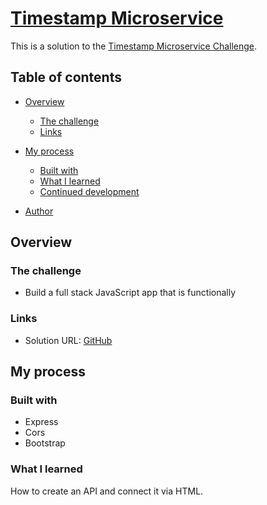 
# [Timestamp Microservice](https://www.freecodecamp.org/learn/apis-and-microservices/apis-and-microservices-projects/timestamp-microservice)

This is a solution to the [Timestamp Microservice Challenge](https://www.freecodecamp.org/espanol/learn/back-end-development-and-apis/back-end-development-and-apis-projects/timestamp-microservice).

## Table of contents

- [Overview](#overview)
  - [The challenge](#the-challenge)
  - [Links](#links)
- [My process](#my-process)
  - [Built with](#built-with)
  - [What I learned](#what-i-learned)
  - [Continued development](#continued-development)

- [Author](#author)

## Overview

### The challenge

- Build a full stack JavaScript app that is functionally 

### Links

- Solution URL: [GitHub](https://github.com/DavettoMX/Timestamp-Microservice-API)

## My process

### Built with

- Express
- Cors
- Bootstrap

### What I learned

How to create an API and connect it via HTML.
